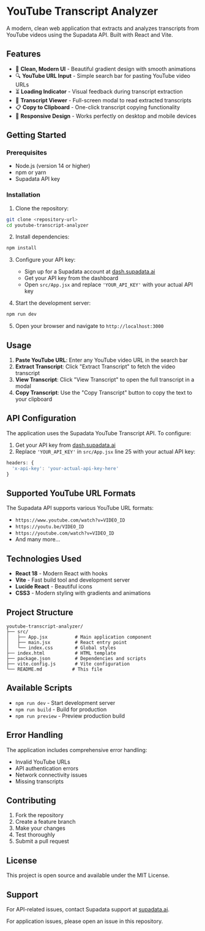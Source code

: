 # YouTube Transcript Analyzer

A modern, clean web application that extracts and analyzes transcripts from YouTube videos using the Supadata API. Built with React and Vite.

## Features

- 🎯 **Clean, Modern UI** - Beautiful gradient design with smooth animations
- 🔍 **YouTube URL Input** - Simple search bar for pasting YouTube video URLs
- ⏳ **Loading Indicator** - Visual feedback during transcript extraction
- 📄 **Transcript Viewer** - Full-screen modal to read extracted transcripts
- 📋 **Copy to Clipboard** - One-click transcript copying functionality
- 📱 **Responsive Design** - Works perfectly on desktop and mobile devices

## Getting Started

### Prerequisites

- Node.js (version 14 or higher)
- npm or yarn
- Supadata API key

### Installation

1. Clone the repository:
```bash
git clone <repository-url>
cd youtube-transcript-analyzer
```

2. Install dependencies:
```bash
npm install
```

3. Configure your API key:
   - Sign up for a Supadata account at [dash.supadata.ai](https://dash.supadata.ai)
   - Get your API key from the dashboard
   - Open `src/App.jsx` and replace `'YOUR_API_KEY'` with your actual API key

4. Start the development server:
```bash
npm run dev
```

5. Open your browser and navigate to `http://localhost:3000`

## Usage

1. **Paste YouTube URL**: Enter any YouTube video URL in the search bar
2. **Extract Transcript**: Click "Extract Transcript" to fetch the video transcript
3. **View Transcript**: Click "View Transcript" to open the full transcript in a modal
4. **Copy Transcript**: Use the "Copy Transcript" button to copy the text to your clipboard

## API Configuration

The application uses the Supadata YouTube Transcript API. To configure:

1. Get your API key from [dash.supadata.ai](https://dash.supadata.ai)
2. Replace `'YOUR_API_KEY'` in `src/App.jsx` line 25 with your actual API key:

```javascript
headers: {
  'x-api-key': 'your-actual-api-key-here'
}
```

## Supported YouTube URL Formats

The Supadata API supports various YouTube URL formats:
- `https://www.youtube.com/watch?v=VIDEO_ID`
- `https://youtu.be/VIDEO_ID`
- `https://youtube.com/watch?v=VIDEO_ID`
- And many more...

## Technologies Used

- **React 18** - Modern React with hooks
- **Vite** - Fast build tool and development server
- **Lucide React** - Beautiful icons
- **CSS3** - Modern styling with gradients and animations

## Project Structure

```
youtube-transcript-analyzer/
├── src/
│   ├── App.jsx          # Main application component
│   ├── main.jsx         # React entry point
│   └── index.css        # Global styles
├── index.html           # HTML template
├── package.json         # Dependencies and scripts
├── vite.config.js       # Vite configuration
└── README.md           # This file
```

## Available Scripts

- `npm run dev` - Start development server
- `npm run build` - Build for production
- `npm run preview` - Preview production build

## Error Handling

The application includes comprehensive error handling:
- Invalid YouTube URLs
- API authentication errors
- Network connectivity issues
- Missing transcripts

## Contributing

1. Fork the repository
2. Create a feature branch
3. Make your changes
4. Test thoroughly
5. Submit a pull request

## License

This project is open source and available under the MIT License.

## Support

For API-related issues, contact Supadata support at [supadata.ai](https://supadata.ai).

For application issues, please open an issue in this repository. 